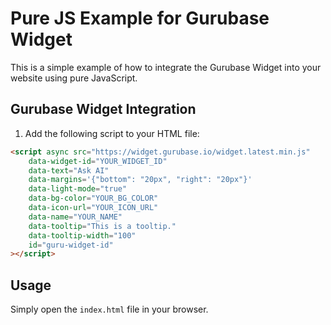 # Pure JS Example for Gurubase Widget

This is a simple example of how to integrate the Gurubase Widget into your website using pure JavaScript.

## Gurubase Widget Integration

1. Add the following script to your HTML file:

```html
<script async src="https://widget.gurubase.io/widget.latest.min.js" 
    data-widget-id="YOUR_WIDGET_ID"
    data-text="Ask AI"
    data-margins='{"bottom": "20px", "right": "20px"}'
    data-light-mode="true"
    data-bg-color="YOUR_BG_COLOR"
    data-icon-url="YOUR_ICON_URL"
    data-name="YOUR_NAME"
    data-tooltip="This is a tooltip."
    data-tooltip-width="100"
    id="guru-widget-id"
></script>
```

## Usage

Simply open the `index.html` file in your browser.